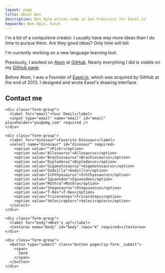 ```yaml
---
layout: page
title: About Ben
description: Ben Ogle writes code in San Francisco for Easel.io
keywords: Ben Ogle, Easel
---
```


I'm a bit of a compulsive creator. I usually have way more ideas than I do time to pursue them. Are they good ideas? Only time will tell.

I'm currently working on a new language learning tool.

Previously, I worked on [Atom](http://atom.io) at [GitHub](http://github.com). Nearly everything I did is visible on my [GitHub page](http://github.com/benogle).

Before Atom, I was a Founder of [Easel.io](http://easel.io), which was acquired by GitHub at the end of 2013. I designed and wrote Easel's drawing interface.

## Contact me

<div class="contact-form">
  <form action="https://send.pageclip.co/39QJaRf6wE5EYbNALen8k0cvjwFmQCbF/contact" class="pageclip-form form" method="post">

    <div class="form-group">
      <label for="email">Your Email</label>
      <input type="email" name="email" id="email" placeholder="you@omg.com" required />
    </div>

    <div class="form-group">
      <label for="dinosaur">Favorite Dinosaur</label>
      <select name="dinosaur" id="dinosaur" required>
        <option value="">Pick!</option>
        <option value="Allosaurus">Allosaurus</option>
        <option value="Brachiosaurus">Brachiosaurus</option>
        <option value="Diplodocus">Diplodocus</option>
        <option value="Giganotosaurus">Giganotosaurus</option>
        <option value="Godzilla">Godzilla</option>
        <option value="Ichthyosaurus">Ichthyosaurus</option>
        <option value="Iguanodon">Iguanodon</option>
        <option value="Mothra">Mothra</option>
        <option value="Stegosaurus">Stegosaurus</option>
        <option value="T-Rex">T-Rex</option>
        <option value="Triceratops">Triceratops</option>
        <option value="Velociraptors">Velociraptors</option>
      </select>
    </div>

    <div class="form-group">
      <label for="body">What's up?</label>
      <textarea name="body" id="body" rows="4" required></textarea>
    </div>

    <div class="form-group">
      <button type="submit" class="button pageclip-form__submit">
        <span>
          Send
        </span>
      </button>
    </div>
  </form>
</div>
<script src="https://s.pageclip.co/v1/pageclip.js" charset="utf-8"></script>
<!-- orrrrrrr you can email me at human@benogle.com -->

